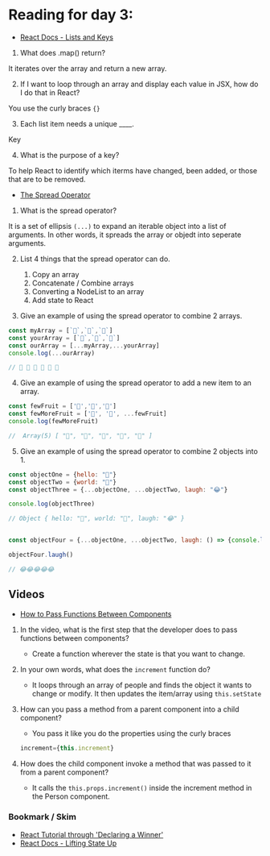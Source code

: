 # Reading for day 3:

- [React Docs - Lists and Keys](<https://reactjs.org/docs/lists-and-keys.html>)

1. What does .map() return?

  It iterates over the array and return a new array.

2. If I want to loop through an array and display each value in JSX, how do I do that in React?

  You use the curly braces `{}`

3. Each list item needs a unique ____.

  Key

4. What is the purpose of a key?

  To help React to identify which iterms have changed, been added, or those that are to be removed.

- [The Spread Operator](<https://medium.com/coding-at-dawn/how-to-use-the-spread-operator-in-javascript-b9e4a8b06fab>)

1. What is the spread operator?

  It is a set of ellipsis `(...)` to expand an iterable object into a list of arguments. In other words, it spreads the array or objedt into seperate arguments.

2. List 4 things that the spread operator can do.

    1. Copy an array
    2. Concatenate / Combine arrays
    3. Converting a NodeList to an array
    4. Add state to React

3. Give an example of using the spread operator to combine 2 arrays.

```js
const myArray = [`🤪`,`🐻`,`🎌`]
const yourArray = [`🙂`,`🤗`,`🤩`]
const ourArray = [...myArray,...yourArray]
console.log(...ourArray) 

// 🤪 🐻 🎌 🙂 🤗 🤩
```

4. Give an example of using the spread operator to add a new item to an array.

```js
const fewFruit = ['🍏','🍊','🍌']
const fewMoreFruit = ['🍉', '🍍', ...fewFruit]
console.log(fewMoreFruit) 

//  Array(5) [ "🍉", "🍍", "🍏", "🍊", "🍌" ]
```

5. Give an example of using the spread operator to combine 2 objects into 1.

```js
const objectOne = {hello: "🤪"}
const objectTwo = {world: "🐻"}
const objectThree = {...objectOne, ...objectTwo, laugh: "😂"}

console.log(objectThree) 

// Object { hello: "🤪", world: "🐻", laugh: "😂" }


const objectFour = {...objectOne, ...objectTwo, laugh: () => {console.log("😂".repeat(5))}}

objectFour.laugh() 

// 😂😂😂😂😂
```

## Videos

- [How to Pass Functions Between Components](<https://www.youtube.com/watch?v=c05OL7XbwXU>)

1. In the video, what is the first step that the developer does to pass functions between components?

    - Create a function wherever the state is that you want to change.

2. In your own words, what does the `increment` function do?

    - It loops through an array of people and finds the object it wants to change or modify. It then updates the item/array using `this.setState`

3. How can you pass a method from a parent component into a child component?

    - You pass it like you do the properties using the curly braces

    ```js
    increment={this.increment}
    ```

4. How does the child component invoke a method that was passed to it from a parent component?
    - It calls the `this.props.increment()` inside the increment method in the Person component.

### Bookmark / Skim

- [React Tutorial through 'Declaring a Winner'](<https://reactjs.org/tutorial/tutorial.html>)
- [React Docs - Lifting State Up](<https://reactjs.org/docs/lifting-state-up.html>)
